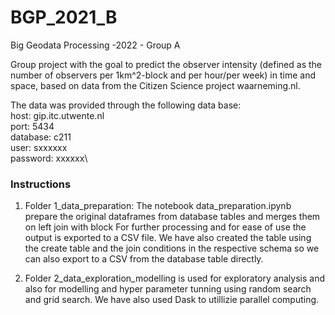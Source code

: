 # BGP_2021_B
Big Geodata Processing -2022 - Group A

Group project with the goal to predict the observer intensity (defined as the number of observers per 1km^2-block and per hour/per week) in time and space, based on data from the Citizen Science project waarneming.nl.

The data was provided through the following data base: \
host: gip.itc.utwente.nl\
port: 5434\
database: c211\
user: sxxxxxx\
password: xxxxxx\

### Instructions
1. Folder 1_data_preparation: The notebook data_preparation.ipynb prepare the original dataframes from database tables and merges them on left join with block
For further processing and for ease of use the output is exported to a CSV file. We have also created the table using the create table and the join conditions in the respective schema so we can also export to a CSV from the database table directly.

2. Folder 2_data_exploration_modelling is used for exploratory analysis and also for modelling and hyper parameter tunning using random search and grid search. We have also used Dask to utillizie parallel computing.
